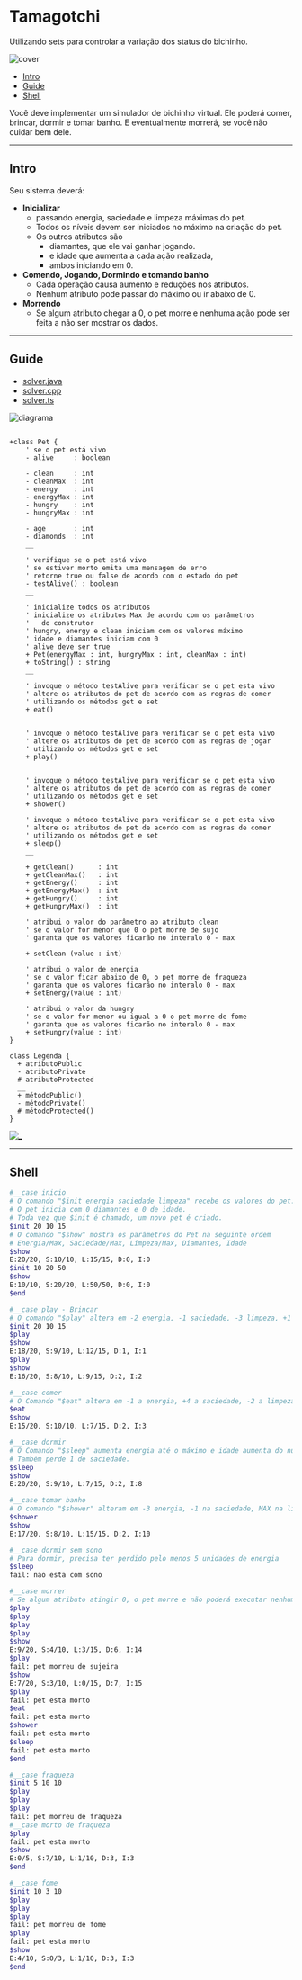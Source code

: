 # Tamagotchi

Utilizando sets para controlar a variação dos status do bichinho.

![cover](cover.jpg)

<!-- toc -->
- [Intro](#intro)
- [Guide](#guide)
- [Shell](#shell)
<!-- toc -->

Você deve implementar um simulador de bichinho virtual. Ele poderá comer, brincar, dormir e tomar banho. E eventualmente morrerá, se você não cuidar bem dele.

***

## Intro

Seu sistema deverá:

- **Inicializar**
  - passando energia, saciedade e limpeza máximas do pet.
  - Todos os níveis devem ser iniciados no máximo na criação do pet.
  - Os outros atributos são
    - diamantes, que ele vai ganhar jogando.
    - e idade que aumenta a cada ação realizada,
    - ambos iniciando em 0.
- **Comendo, Jogando, Dormindo e tomando banho**
  - Cada operação causa aumento e reduções nos atributos.
  - Nenhum atributo pode passar do máximo ou ir abaixo de 0.
- **Morrendo**
  - Se algum atributo chegar a 0, o pet morre e nenhuma ação pode ser feita a não ser mostrar os dados.

***

## Guide

- [solver.java](.cache/draft.java)
- [solver.cpp](.cache/draft.cpp)
- [solver.ts](.cache/draft.ts)

![diagrama](diagrama.png)

[](load)[](diagrama.puml)[](plantuml:fenced:filter)

```plantuml

+class Pet {
    ' se o pet está vivo
    - alive     : boolean

    - clean     : int
    - cleanMax  : int
    - energy    : int
    - energyMax : int
    - hungry    : int
    - hungryMax : int
    
    - age       : int
    - diamonds  : int
    __

    ' verifique se o pet está vivo
    ' se estiver morto emita uma mensagem de erro
    ' retorne true ou false de acordo com o estado do pet
    - testAlive() : boolean
    __

    ' inicialize todos os atributos
    ' inicialize os atributos Max de acordo com os parâmetros
    '   do construtor
    ' hungry, energy e clean iniciam com os valores máximo
    ' idade e diamantes iniciam com 0
    ' alive deve ser true
    + Pet(energyMax : int, hungryMax : int, cleanMax : int)
    + toString() : string
    __
    
    ' invoque o método testAlive para verificar se o pet esta vivo
    ' altere os atributos do pet de acordo com as regras de comer
    ' utilizando os métodos get e set
    + eat()
    
    
    ' invoque o método testAlive para verificar se o pet esta vivo
    ' altere os atributos do pet de acordo com as regras de jogar
    ' utilizando os métodos get e set
    + play()
    
    
    ' invoque o método testAlive para verificar se o pet esta vivo
    ' altere os atributos do pet de acordo com as regras de comer
    ' utilizando os métodos get e set
    + shower()
    
    ' invoque o método testAlive para verificar se o pet esta vivo
    ' altere os atributos do pet de acordo com as regras de comer
    ' utilizando os métodos get e set
    + sleep()
    __

    + getClean()      : int
    + getCleanMax()   : int
    + getEnergy()     : int
    + getEnergyMax()  : int
    + getHungry()     : int
    + getHungryMax()  : int
    
    ' atribui o valor do parâmetro ao atributo clean
    ' se o valor for menor que 0 o pet morre de sujo
    ' garanta que os valores ficarão no interalo 0 - max

    + setClean (value : int)
    
    ' atribui o valor de energia
    ' se o valor ficar abaixo de 0, o pet morre de fraqueza
    ' garanta que os valores ficarão no interalo 0 - max
    + setEnergy(value : int)
    
    ' atribui o valor da hungry
    ' se o valor for menor ou igual a 0 o pet morre de fome
    ' garanta que os valores ficarão no interalo 0 - max
    + setHungry(value : int)
}

class Legenda {
  + atributoPublic
  - atributoPrivate
  # atributoProtected
  __
  + métodoPublic()
  - métodoPrivate()
  # métodoProtected()
}

```

[](load)

[![_](../_images/resolucao.png)](https://youtu.be/X6SV1izH67w)

***

## Shell

```bash
#__case inicio
# O comando "$init energia saciedade limpeza" recebe os valores do pet.
# O pet inicia com 0 diamantes e 0 de idade.
# Toda vez que $init é chamado, um novo pet é criado.
$init 20 10 15
# O comando "$show" mostra os parâmetros do Pet na seguinte ordem
# Energia/Max, Saciedade/Max, Limpeza/Max, Diamantes, Idade
$show
E:20/20, S:10/10, L:15/15, D:0, I:0
$init 10 20 50
$show
E:10/10, S:20/20, L:50/50, D:0, I:0
$end
```

```bash
#__case play - Brincar 
# O comando "$play" altera em -2 energia, -1 saciedade, -3 limpeza, +1 diamante, +1 idade.
$init 20 10 15
$play
$show
E:18/20, S:9/10, L:12/15, D:1, I:1
$play
$show
E:16/20, S:8/10, L:9/15, D:2, I:2

#__case comer 
# O Comando "$eat" altera em -1 a energia, +4 a saciedade, -2 a limpeza, +0 diamantes,  +1 a idade
$eat
$show
E:15/20, S:10/10, L:7/15, D:2, I:3

#__case dormir
# O Comando "$sleep" aumenta energia até o máximo e idade aumenta do número de turnos que o pet dormiu.
# Também perde 1 de saciedade.
$sleep
$show
E:20/20, S:9/10, L:7/15, D:2, I:8

#__case tomar banho
# O comando "$shower" alteram em -3 energia, -1 na saciedade, MAX na limpeza, +0 diamantes, +2 na idade.
$shower
$show
E:17/20, S:8/10, L:15/15, D:2, I:10

#__case dormir sem sono
# Para dormir, precisa ter perdido pelo menos 5 unidades de energia
$sleep
fail: nao esta com sono

#__case morrer
# Se algum atributo atingir 0, o pet morre e não poderá executar nenhuma ação
$play
$play
$play
$play
$show
E:9/20, S:4/10, L:3/15, D:6, I:14
$play
fail: pet morreu de sujeira
$show
E:7/20, S:3/10, L:0/15, D:7, I:15
$play
fail: pet esta morto
$eat
fail: pet esta morto
$shower
fail: pet esta morto
$sleep
fail: pet esta morto
$end
```

```bash
#__case fraqueza
$init 5 10 10
$play
$play
$play
fail: pet morreu de fraqueza
#__case morto de fraqueza
$play
fail: pet esta morto
$show
E:0/5, S:7/10, L:1/10, D:3, I:3
$end
```

```bash
#__case fome
$init 10 3 10
$play
$play
$play
fail: pet morreu de fome
$play
fail: pet esta morto
$show
E:4/10, S:0/3, L:1/10, D:3, I:3
$end
```
